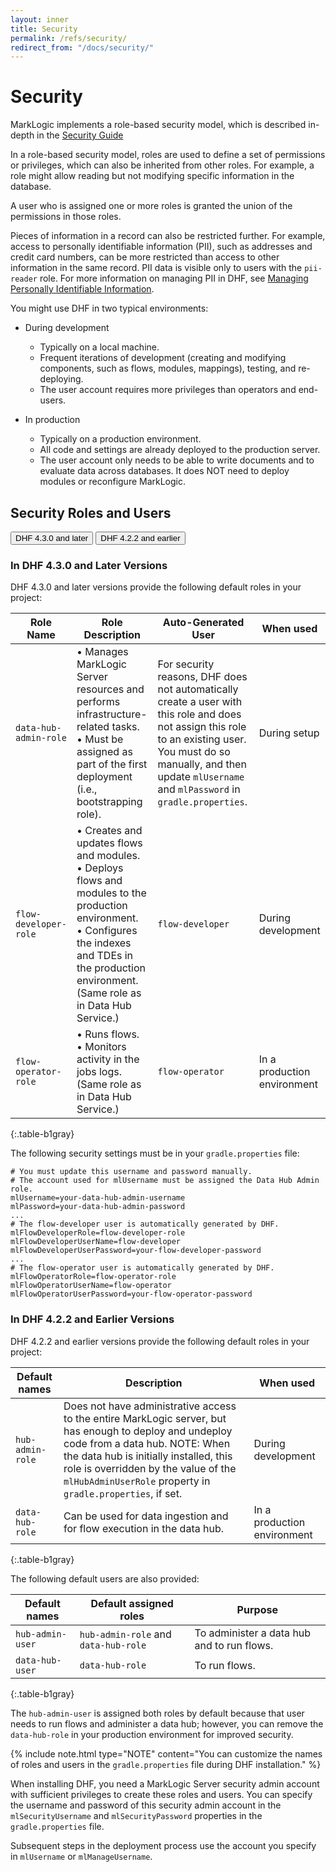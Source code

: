 ```yaml
---
layout: inner
title: Security
permalink: /refs/security/
redirect_from: "/docs/security/"
---
```


# Security

MarkLogic implements a role-based security model, which is described in-depth in the
[Security Guide](https://docs.marklogic.com/guide/security)

In a role-based security model, roles are used to define a set of permissions or privileges, which can also be inherited from other roles. For example, a role might allow reading but not modifying specific information in the database.

A user who is assigned one or more roles is granted the union of the permissions in those roles.

Pieces of information in a record can also be restricted further. For example, access to personally identifiable information (PII), such as addresses and credit card numbers, can be more restricted than access to other information in the same record. PII data is visible only to users with the `pii-reader` role. For more information on managing PII in DHF, see [Managing Personally Identifiable Information]({{site.baseurl}}/govern/pii/).

You might use DHF in two typical environments:

  - During development

      - Typically on a local machine.
      - Frequent iterations of development (creating and modifying components, such as flows, modules, mappings), testing, and re-deploying.
      - The user account requires more privileges than operators and end-users.

  - In production

      - Typically on a production environment.
      - All code and settings are already deployed to the production server.
      - The user account only needs to be able to write documents and to evaluate data across databases. It does NOT need to deploy modules or reconfigure MarkLogic.


## Security Roles and Users

<!-- Tab links -->
<div class="tab">
  <button class="tablinks" onclick="openTab(event, 'DHF430')" id="defaultOpen">DHF 4.3.0 and later</button>
  <button class="tablinks" onclick="openTab(event, 'DHF42x')">DHF 4.2.2 and earlier</button>
</div>


<!-- Tab content -->

<div id="DHF430" class="tabcontent" markdown="1">

### In DHF 4.3.0 and Later Versions

DHF 4.3.0 and later versions provide the following default roles in your project:

  | Role Name             | Role Description | Auto-Generated User | When used |
  |-----------------------|---|---|---|
  | `data-hub-admin-role` | &#8226; Manages MarkLogic Server resources and performs infrastructure-related tasks.<br/> &#8226; Must be assigned as part of the first deployment (i.e., bootstrapping role). | For security reasons, DHF does not automatically create a user with this role and does not assign this role to an existing user. You must do so manually, and then update `mlUsername` and `mlPassword` in `gradle.properties`. | During setup |
  | `flow-developer-role` | &#8226; Creates and updates flows and modules.<br/> &#8226; Deploys flows and modules to the production environment.<br/> &#8226; Configures the indexes and TDEs in the production environment.<br/> (Same role as in Data Hub Service.) | `flow-developer` | During development |
  | `flow-operator-role`  | &#8226; Runs flows.<br/> &#8226; Monitors activity in the jobs logs.<br/> (Same role as in Data Hub Service.) | `flow-operator` | In a production environment |
  {:.table-b1gray}

The following security settings must be in your `gradle.properties` file:
  ```
  # You must update this username and password manually.
  # The account used for mlUsername must be assigned the Data Hub Admin role.
  mlUsername=your-data-hub-admin-username
  mlPassword=your-data-hub-admin-password
  ...
  # The flow-developer user is automatically generated by DHF.
  mlFlowDeveloperRole=flow-developer-role
  mlFlowDeveloperUserName=flow-developer
  mlFlowDeveloperUserPassword=your-flow-developer-password
  ...
  # The flow-operator user is automatically generated by DHF.
  mlFlowOperatorRole=flow-operator-role
  mlFlowOperatorUserName=flow-operator
  mlFlowOperatorUserPassword=your-flow-operator-password
  ```

</div>


<div id="DHF42x" class="tabcontent" markdown="1">

### In DHF 4.2.2 and Earlier Versions

DHF 4.2.2 and earlier versions provide the following default roles in your project:

  | Default names | Description | When used |
  |---|---|---|
  | `hub-admin-role` | Does not have administrative access to the entire MarkLogic server, but has enough to deploy and undeploy code from a data hub. NOTE: When the data hub is initially installed, this role is overridden by the value of the `mlHubAdminUserRole` property in `gradle.properties`, if set. | During development |
  | `data-hub-role` | Can be used for data ingestion and for flow execution in the data hub. | In a production environment |
  {:.table-b1gray}

The following default users are also provided:

  | Default names | Default assigned roles | Purpose |
  |---|---|---|
  | `hub-admin-user` | `hub-admin-role` and `data-hub-role` | To administer a data hub and to run flows. |
  | `data-hub-user` | `data-hub-role` | To run flows. |
  {:.table-b1gray}

The `hub-admin-user` is assigned both roles by default because that user needs to run flows and administer a data hub; however, you can remove the `data-hub-role` in your production environment for improved security.

{% include note.html type="NOTE" content="You can customize the names of roles and users in the `gradle.properties` file during DHF installation." %}
<!-- Exactly when? -->


When installing DHF, you need a MarkLogic Server security admin account with sufficient privileges to create these roles and users. You can specify the username and password of this security admin account in the `mlSecurityUsername` and `mlSecurityPassword` properties in the `gradle.properties` file.

Subsequent steps in the deployment process use the account you specify in `mlUsername` or `mlManageUsername`.

</div>
